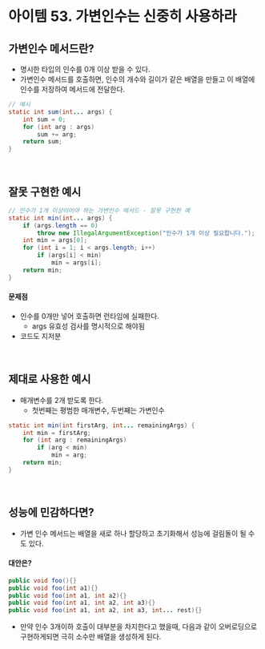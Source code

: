 # 아이템 53. 가변인수는 신중히 사용하라

## 가변인수 메서드란?
- 명시한 타입의 인수를 0개 이상 받을 수 있다.
- 가변인수 메서드를 호출하면, 인수의 개수와 길이가 같은 배열을 만들고 이 배열에 인수를 저장하여 메서드에 전달한다.
  

```java
// 예시
static int sum(int... args) {
    int sum = 0;
    for (int arg : args)
        sum += arg;
    return sum;
}
```

<br/>

## 잘못 구현한 예시
```java
// 인수가 1개 이상이어야 하는 가변인수 메서드 - 잘못 구현한 예
static int min(int... args) {
    if (args.length == 0)
        throw new IllegalArgumentException("인수가 1개 이상 필요합니다.");
    int min = args[0];
    for (int i = 1; i < args.length; i++)
        if (args[i] < min)
            min = args[i];
    return min;
}
```
#### 문제점
- 인수를 0개만 넣어 호출하면 런타임에 실패한다.
  - args 유효성 검사를 명시적으로 해야됨
- 코드도 지저분

<br/>

## 제대로 사용한 예시
- 매개변수를 2개 받도록 한다.
  - 첫번째는 평범한 매개변수, 두번째는 가변인수
```java
static int min(int firstArg, int... remainingArgs) {
    int min = firstArg;
    for (int arg : remainingArgs)
        if (arg < min)
            min = arg;
    return min;
}
```

<br/>

## 성능에 민감하다면?
- 가변 인수 메서드는 배열을 새로 하나 할당하고 초기화해서 성능에 걸림돌이 될 수도 있다.
#### 대안은?
```java
public void foo(){}
public void foo(int a1){}
public void foo(int a1, int a2){}
public void foo(int a1, int a2, int a3){}
public void foo(int a1, int a2, int a3, int... rest){}
```
- 만약 인수 3개이하 호출이 대부분을 차지한다고 했을때, 다음과 같이 오버로딩으로 구현하게되면 극히 소수만 배열을 생성하게 된다.
